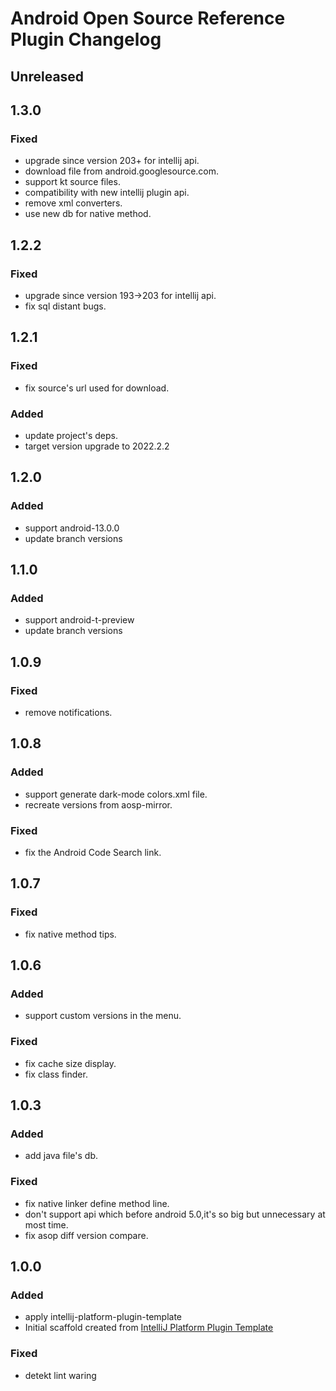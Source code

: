 # Android Open Source Reference Plugin Changelog

## Unreleased

## 1.3.0

### Fixed
- upgrade since version 203+ for intellij api.
- download file from android.googlesource.com.
- support kt source files.
- compatibility with new intellij plugin api.
- remove xml converters.
- use new db for native method.

## 1.2.2

### Fixed
- upgrade since version 193->203 for intellij api.
- fix sql distant bugs.

## 1.2.1

### Fixed
- fix source's url used for download.

### Added
- update project's deps.
- target version upgrade to 2022.2.2

## 1.2.0

### Added
- support android-13.0.0
- update branch versions

## 1.1.0

### Added
- support android-t-preview
- update branch versions

## 1.0.9

### Fixed
- remove notifications.

## 1.0.8

### Added
- support generate dark-mode colors.xml file.
- recreate versions from aosp-mirror.

### Fixed
- fix the Android Code Search link.

## 1.0.7

### Fixed
- fix native method tips.

## 1.0.6

### Added
- support custom versions in the menu.

### Fixed
- fix cache size display.
- fix class finder.

## 1.0.3

### Added
- add java file's db.

### Fixed
- fix native linker define method line.
- don't support api which before android 5.0,it's so big but unnecessary at most time.
- fix asop diff version compare.

## 1.0.0

### Added
- apply intellij-platform-plugin-template
- Initial scaffold created
  from [IntelliJ Platform Plugin Template](https://github.com/JetBrains/intellij-platform-plugin-template)

### Fixed
- detekt lint waring
